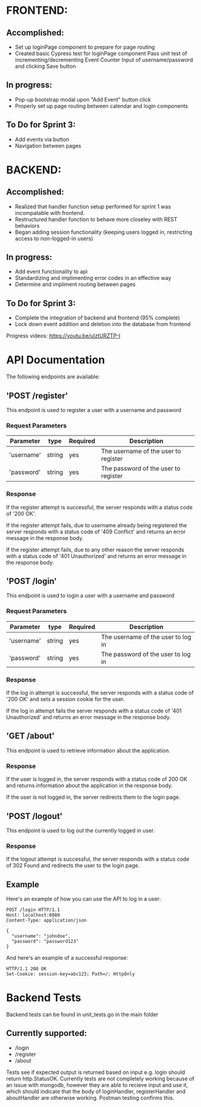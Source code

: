# FRONTEND:

## Accomplished:
- Set up loginPage component to prepare for page routing
- Created basic Cypress test for loginPage component
      Pass unit test of incrementing/decrementing Event Counter
      Input of username/password and clicking Save button

## In progress:
- Pop-up bootstrap modal upon "Add Event" button click
- Properly set up page routing between calendar and login components

## To Do for Sprint 3: 
- Add events via button
- Navigation between pages

# BACKEND:

## Accomplished:
- Realized that handler function setup performed for sprint 1 was incompatable with frontend.
- Restructured handler function to behave more closeley with REST behaviors
- Began adding session functionality (keeping users logged in, restricting access to non-logged-in users)
## In progress:
- Add event functionality to api
- Standardizing and implimenting error codes in an effective way
- Determine and impliment routing between pages
## To Do for Sprint 3:
- Complete the integration of backend and frontend (95% complete)
- Lock down event addition and deletion into the database from frontend

Progress videos:
https://youtu.be/ulztURZTP-I

# API Documentation
The following endpoints are available:

## 'POST /register'
This endpoint is used to register a user with a username and password

### Request Parameters
|Parameter|type|Required|Description|
|---|---|---|---|
|'username'|string|yes|The username of the user to register|
|'password'|string|yes|The password of the user to register|

### Response
If the register attempt is successful, the server responds with a status code of '200 OK'.

If the register attempt fails, due to username already being registered the server responds with a status code of '409 Conflict' and returns an error message in the response body.

If the register attempt fails, due to any other reason the server responds with a status code of '401 Unauthorized' and returns an error message in the response body.

## 'POST /login'
This endpoint is used to login a user with a username and password

### Request Parameters
|Parameter|type|Required|Description|
|---|---|---|---|
|'username'|string|yes|The username of the user to log in|
|'password'|string|yes|The password of the user to log in|

### Response
If the log in attempt is successful, the server responds with a status code of '200 OK' and sets a session cookie for the user.

If the log in attempt fails the server responds with a status code of '401 Unauthorized' and returns an error message in the response body.

## 'GET /about'
This endpoint is used to retrieve information about the application.

### Response
If the user is logged in, the server responds with a status code of 200 OK and returns information about the application in the response body.

If the user is not logged in, the server redirects them to the login page.

## 'POST /logout'
This endpoint is used to log out the currently logged in user.

### Response
If the logout attempt is successful, the server responds with a status code of 302 Found and redirects the user to the login page.

## Example
Here's an example of how you can use the API to log in a user:

```
POST /login HTTP/1.1
Host: localhost:8080
Content-Type: application/json

{
  "username": "johndoe",
  "password": "password123"
}
```
And here's an example of a successful response:
```
HTTP/1.1 200 OK
Set-Cookie: session-key=abc123; Path=/; HttpOnly
```
# Backend Tests
Backend tests can be found in unit_tests.go in the main folder

## Currently supported:
- /login
- /register
- /about

Tests see if expected output is returned based on input e.g. login should return http.StatusOK.
Currently tests are not completely working because of an issue with mongodb, however they are able to recieve input and use it, which should indicate that the body of loginHandler, registerHandler and aboutHandler are otherwise working. Postman testing confirms this.